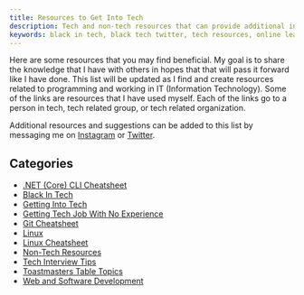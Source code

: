```yaml
---
title: Resources to Get Into Tech
description: Tech and non-tech resources that can provide additional information or support
keywords: black in tech, black tech twitter, tech resources, online learning
---
```


Here are some resources that you may find beneficial. My goal is to share the knowledge that I have 
with others in hopes that that will pass it forward like I have done. This list will be updated as I find 
and create resources related to programming and working in IT (Information Technology). Some of the 
links are resources that I have used myself. Each of the links go to a person in tech, tech related group, 
or tech related organization.

Additional resources and suggestions can be added to this list by messaging me on 
<a href="https://www.instagram.com/almostengr" target="_blank">Instagram</a> or
<a href="https://twitter.com/almostengr" target="_blank">Twitter</a>.

## Categories

* [.NET (Core) CLI Cheatsheet](/technology/dotnet-core-cheatsheet)
* [Black In Tech](/technology/2021.11.26-black-in-tech)
* [Getting Into Tech](/technology/2022.04.08-getting-into-tech)
* [Getting Tech Job With No Experience](/technology/2021.05.06-tech-job-with-no-experience)
* [Git Cheatsheet](/technology/2022.03.04-git-cheatsheet)
* [Linux](/technology/2021.11.26-linux-resources)
* [Linux Cheatsheet](/technology/2020.03.01-linux-training-session)
* [Non-Tech Resources](/lifestyle/2022.07.08-non-tech-resources)
* [Tech Interview Tips](/technology/2022.04.11-tech-interview-tips)
* [Toastmasters Table Topics](/lifestyle/2022.09.08-toastmasters-table-topics)
* [Web and Software Development](/technology/2021.11.26-web-and-software-development)

